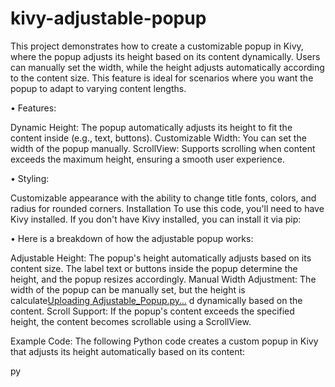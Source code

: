 # kivy-adjustable-popup
This project demonstrates how to create a customizable popup in Kivy, where the popup adjusts its height based on its content dynamically. Users can manually set the width, while the height adjusts automatically according to the content size. This feature is ideal for scenarios where you want the popup to adapt to varying content lengths.

• Features:

Dynamic Height: The popup automatically adjusts its height to fit the content inside (e.g., text, buttons).
Customizable Width: You can set the width of the popup manually.
ScrollView: Supports scrolling when content exceeds the maximum height, ensuring a smooth user experience.

• Styling: 

Customizable appearance with the ability to change title fonts, colors, and radius for rounded corners.
Installation
To use this code, you'll need to have Kivy installed. If you don't have Kivy installed, you can install it via pip:

• Here is a breakdown of how the adjustable popup works:

Adjustable Height: The popup's height automatically adjusts based on its content size. The label text or buttons inside the popup determine the height, and the popup resizes accordingly.
Manual Width Adjustment: The width of the popup can be manually set, but the height is calculate[Uploading Adjustable_Popup.py…]()
d dynamically based on the content.
Scroll Support: If the popup's content exceeds the specified height, the content becomes scrollable using a ScrollView.

Example Code:
The following Python code creates a custom popup in Kivy that adjusts its height automatically based on its content:

py
